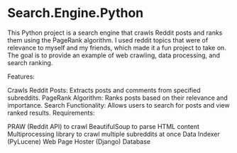 # Search.Engine.Python
This Python project is a search engine that crawls Reddit posts and ranks them using the PageRank algorithm. I used reddit topics that were of relevance to myself and my friends, which made it a fun project to take on. The goal is to provide an example of web crawling, data processing, and search ranking.

Features:

Crawls Reddit Posts: Extracts posts and comments from specified subreddits.
PageRank Algorithm: Ranks posts based on their relevance and importance.
Search Functionality: Allows users to search for posts and view ranked results.
Requirements:

PRAW (Reddit API) to crawl
BeautifulSoup to parse HTML content
Multiprocessing library to crawl multiple subreddits at once
Data Indexer (PyLucene)
Web Page Hoster (Django)
Database

